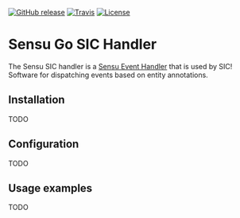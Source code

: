 [![GitHub release](https://img.shields.io/github/tag/SICSoftwareGmbH/sensu-sic-handler.svg?label=latest)](https://github.com/SICSoftwareGmbH/sensu-sic-handler/releases)
[![Travis](https://img.shields.io/travis/SICSoftwareGmbH/sensu-sic-handler/master.svg)](https://travis-ci.org/SICSoftwareGmbH/sensu-sic-handler)
[![License](https://img.shields.io/github/license/SICSoftwareGmbH/sensu-sic-handler.svg)](./LICENSE)

# Sensu Go SIC Handler

The Sensu SIC handler is a [Sensu Event Handler][1] that is used by SIC! Software for dispatching events based on entity annotations.

## Installation

TODO

## Configuration

TODO

## Usage examples

TODO

[1]: https://docs.sensu.io/sensu-go/5.0/reference/handlers/#how-do-sensu-handlers-work
